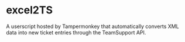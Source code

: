 # excel2TS

A userscript hosted by Tampermonkey that automatically converts XML data into new ticket entries through the TeamSupport API.
